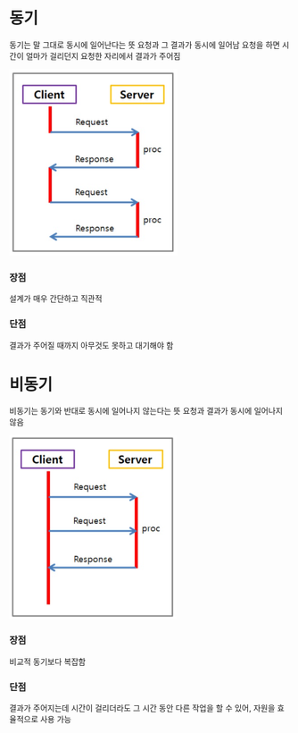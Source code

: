 # 동기

동기는 말 그대로 동시에 일어난다는 뜻
요청과 그 결과가 동시에 일어남
요청을 하면 시간이 얼마가 걸리던지 요청한 자리에서 결과가 주어짐

![동기](.\image\동기.png)

### 장점

설계가 매우 간단하고 직관적

### 단점

결과가 주어질 때까지 아무것도 못하고 대기해야 함



# 비동기

비동기는 동기와 반대로 동시에 일어나지 않는다는 뜻
요청과 결과가 동시에 일어나지 않음

![비동기](.\image\비동기.png)

### 장점

비교적 동기보다 복잡함

### 단점

결과가 주어지는데 시간이 걸리더라도 그 시간 동안 다른 작업을 할 수 있어, 자원을 효율적으로 사용 가능